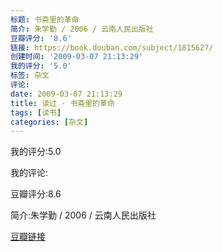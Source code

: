 ```yaml
---
标题: 书斋里的革命
简介: 朱学勤 / 2006 / 云南人民出版社
豆瓣评分: '8.6'
链接: https://book.douban.com/subject/1815627/
创建时间: '2009-03-07 21:13:29'
我的评分: '5.0'
标签: 杂文
评论:
date: 2009-03-07 21:13:29
title: 读过 - 书斋里的革命
tags: [读书]
categories: [杂文]
---
```


我的评分:5.0

我的评论:

豆瓣评分:8.6

简介:朱学勤 / 2006 / 云南人民出版社

[豆瓣链接](https://book.douban.com/subject/1815627/)

